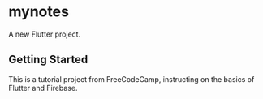 # mynotes

A new Flutter project.

## Getting Started

This is a tutorial project from FreeCodeCamp, instructing on the basics of Flutter and Firebase.
